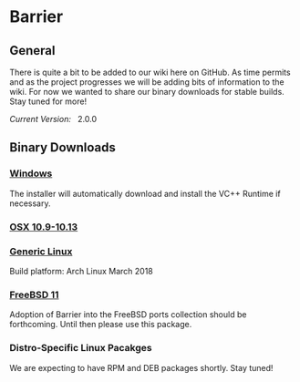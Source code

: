 # Barrier

## General

There is quite a bit to be added to our wiki here on GitHub. As time permits and as the project progresses we will be adding bits of information to the wiki. For now we wanted to share our binary downloads for stable builds. Stay tuned for more!

*Current Version:* &nbsp; 2.0.0

## Binary Downloads

### [Windows](https://github.com/debauchee/barrier/releases/download/v2.0.0/BarrierSetup-2.0.0.exe)
The installer will automatically download and install the VC++ Runtime if necessary.
### [OSX 10.9-10.13](https://github.com/debauchee/barrier/releases/download/v2.0.0/barrier-2.0.0.dmg)
### [Generic Linux](https://github.com/debauchee/barrier/releases/download/v2.0.0/barrier-2.0.0-Linux.tar.bz2)
Build platform: Arch Linux March 2018
### [FreeBSD 11](https://github.com/debauchee/barrier/releases/download/v2.0.0/barrier-2.0.0-freebsd.txz)
Adoption of Barrier into the FreeBSD ports collection should be forthcoming. Until then please use this package.
### Distro-Specific Linux Pacakges
We are expecting to have RPM and DEB packages shortly. Stay tuned!
